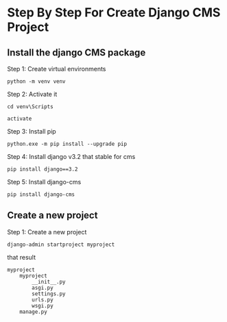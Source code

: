 # Step By Step For Create Django CMS Project
## Install the django CMS package
Step 1: Create virtual environments
```
python -m venv venv
```
Step 2: Activate it
```
cd venv\Scripts
```
```
activate
```
Step 3: Install pip
```
python.exe -m pip install --upgrade pip
```
Step 4: Install django v3.2 that stable for cms 
```
pip install django==3.2
```
Step 5: Install django-cms
```
pip install django-cms
```
## Create a new project
Step 1: Create a new project
```
django-admin startproject myproject
```
that result
```
myproject
    myproject
        __init__.py
        asgi.py
        settings.py
        urls.py
        wsgi.py
    manage.py
```